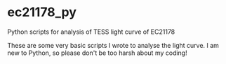 # ec21178_py
Python scripts for analysis of TESS light curve of EC21178

These are some very basic scripts I wrote to analyse the light curve. 
I am new to Python, so please don't be too harsh about my coding!
